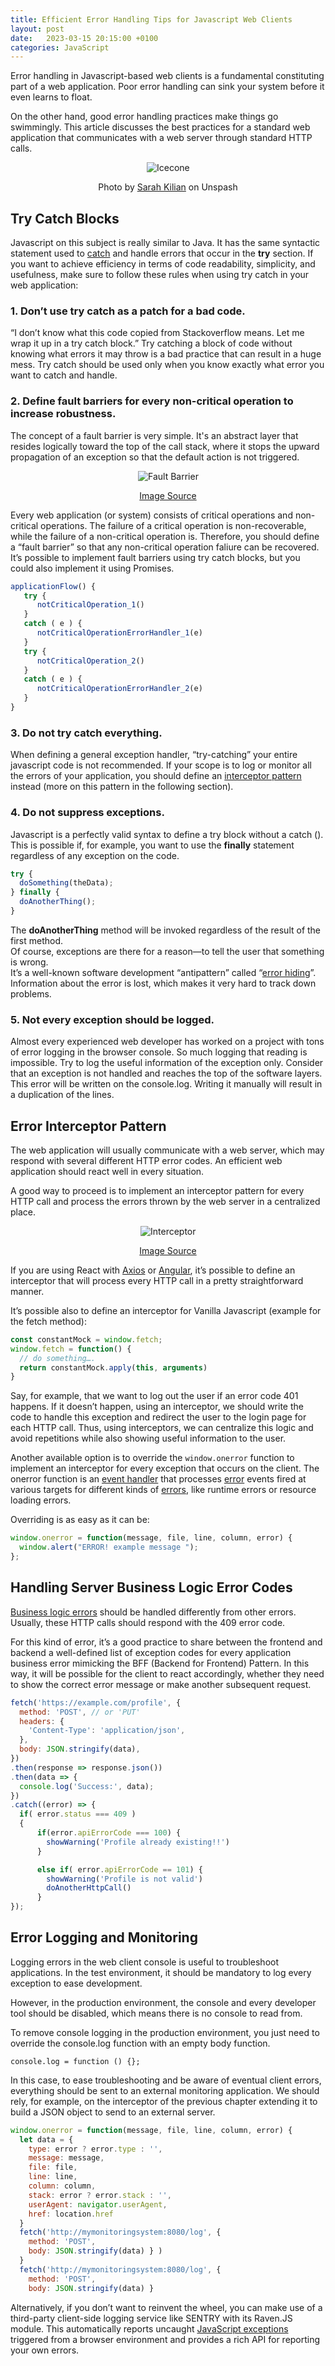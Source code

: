 ```yaml
---
title: Efficient Error Handling Tips for Javascript Web Clients
layout: post
date:   2023-03-15 20:15:00 +0100
categories: JavaScript
---
```


Error handling in Javascript-based web clients is a fundamental constituting part of a web application.
Poor error handling can sink your system before it even learns to float.

On the other hand, good error handling practices make things go swimmingly.
This article discusses the best practices for a standard web application that communicates with a web server through standard HTTP calls.

<div align="center">
    <img src="/assets/icecone.png" style="content-visibility:auto" alt="Icecone" loading="lazy" decoding="async">
</div>
<p style="text-align:center">Photo by <a href="https://unsplash.com/@rojekilian?utm_source=medium&utm_medium=referral">Sarah Kilian</a> on Unspash</p>

## Try Catch Blocks

Javascript on this subject is really similar to Java. It has the same syntactic statement used to [catch](https://developer.mozilla.org/en-US/docs/Web/JavaScript/Reference/Statements/try...catch) and handle errors that occur in the **try** section. If you want to achieve efficiency in terms of code readability, simplicity, and usefulness, make sure to follow these rules when using try catch in your web application:


### 1. Don’t use try catch as a patch for a bad code. 


“I don’t know what this code copied from Stackoverflow means. Let me wrap it up in a try catch block.” Try catching a block of code without knowing what errors it may throw is a bad practice that can result in a huge mess. Try catch should be used only when you know exactly what error you want to catch and handle.


### 2. Define fault barriers for every non-critical operation to increase robustness.


The concept of a fault barrier is very simple. It's an abstract layer that resides logically toward the top of the call stack, where it stops the 
upward propagation of an exception so that the default action is not triggered.

<div align="center">
<img src="/assets/FaultBarrier.jpg" style="content-visibility:auto" alt="Fault Barrier" loading="lazy" decoding="async" />
</div>
<p style="text-align:center"><a href="https://www.oracle.com/technical-resources/articles/enterprise-architecture/effective-exceptions-part2.html">Image Source</a></p>


Every web application (or system) consists of critical operations and non-critical operations. The failure of a critical operation is non-recoverable, while the failure of a non-critical operation is. Therefore, you should define a “fault barrier” so that any non-critical operation faliure can be recovered. It’s possible to implement fault barriers using try catch blocks, but you could also implement it using Promises.

```javascript
applicationFlow() { 
   try {
      notCriticalOperation_1()
   }
   catch ( e ) {
      notCriticalOperationErrorHandler_1(e) 
   }
   try {
      notCriticalOperation_2()
   }
   catch ( e ) {
      notCriticalOperationErrorHandler_2(e) 
   }
}

```

### 3. Do not try catch everything.

When defining a general exception handler, “try-catching” your entire 
javascript code is not recommended. If your scope is to log or monitor all the errors of your application, 
you should define an [interceptor pattern](https://en.wikipedia.org/wiki/Interceptor_pattern) 
instead (more on this pattern in the following section).


### 4. Do not suppress exceptions.

Javascript is a perfectly valid syntax to define a try block without a catch (). This is possible if, 
for example, you want to use the **finally** statement regardless of any exception on the code.

```javascript
try {
  doSomething(theData);
} finally {
  doAnotherThing(); 
}
```

The **doAnotherThing** method will be invoked regardless of the result of the first method.  
Of course, exceptions are there for a reason—to tell the user that something is wrong.  
It’s a well-known software development “antipattern” 
called “[error hiding](https://en.wikipedia.org/wiki/Error_hiding)”. Information about the error is lost, 
which makes it very hard to track down problems.


### 5. Not every exception should be logged.


Almost every experienced web developer has worked on a project with tons of error logging in the browser console. So much logging that reading is impossible. Try to log the useful information of the exception only. Consider that an exception is not handled and reaches the top of the software layers. This error will be written on the console.log. Writing it manually will result in a duplication of the lines.


## Error Interceptor Pattern

The web application will usually communicate with a web server, which may respond with several different HTTP error codes. An efficient web application should react well in every situation.

A good way to proceed is to implement an interceptor pattern for every HTTP call and process the errors thrown by the web server in a centralized place.

<div align="center">
<img src="/assets/interceptor.png" style="content-visibility:auto" alt="Interceptor" loading="lazy" decoding="async" />
</div>
<p style="text-align:center"><a href="https://www.wikiwand.com/en/Interceptor_pattern">Image Source</a></p>


If you are using React with [Axios](https://axios-http.com/docs/interceptors) or [Angular](https://angular.io/api/common/http/HttpInterceptor), it’s possible to define an interceptor that will process every HTTP call in a pretty straightforward manner.

It’s possible also to define an interceptor for Vanilla Javascript (example for the fetch method):

```javascript
const constantMock = window.fetch; 
window.fetch = function() { 
  // do something….
  return constantMock.apply(this, arguments) 
}
```

Say, for example, that we want to log out the user if an error code 401 happens. 
If it doesn’t happen, using an interceptor, 
we should write the code to handle this exception and redirect the user to the login page for each HTTP call. 
Thus, using interceptors, we can centralize this logic and avoid repetitions while also showing 
useful information to the user.

Another available option is to override the `window.onerror` function to implement an 
interceptor for every exception that occurs on the client. 
The onerror function is an [event handler](https://developer.mozilla.org/en-US/docs/Web/Events/Event_handlers) 
that processes [error](https://developer.mozilla.org/en-US/docs/Web/API/Element/error_event) events 
fired at various targets for different kinds 
of [errors](https://developer.mozilla.org/en-US/docs/Web/API/GlobalEventHandlers/onerror), 
like runtime errors or resource loading errors.

Overriding is as easy as it can be: 

```javascript
window.onerror = function(message, file, line, column, error) {
  window.alert("ERROR! example message ");
};
```

## Handling Server Business Logic Error Codes

[Business logic errors](https://softwareengineering.stackexchange.com/questions/341732/should-http-status-codes-be-used-to-represent-business-logic-errors-on-a-server/341824) should be handled differently from other errors. 
Usually, these HTTP calls should respond with the 409 error code.

For this kind of error, it’s a good practice to share between the frontend and backend a well-defined 
list of exception codes for every application business error mimicking the BFF (Backend for Frontend) Pattern. 
In this way, it will be possible for the client to react accordingly, 
whether they need to show the correct error message or make another subsequent request.

```javascript
fetch('https://example.com/profile', {
  method: 'POST', // or 'PUT'
  headers: {
    'Content-Type': 'application/json',
  },
  body: JSON.stringify(data),
})
.then(response => response.json())
.then(data => {
  console.log('Success:', data);
})
.catch((error) => {
  if( error.status === 409 )
  {
      if(error.apiErrorCode === 100) {
        showWarning('Profile already existing!!')
      }

      else if( error.apiErrorCode == 101) {
        showWarning('Profile is not valid')
        doAnotherHttpCall()
      }
});
```

## Error Logging and Monitoring

Logging errors in the web client console is useful to troubleshoot applications. In the test environment, it should be mandatory to log every exception to ease development.

However, in the production environment, the console and every developer tool should be disabled, which means there is no console to read from.

To remove console logging in the production environment, you just need to override the console.log function with an empty body function.

`console.log = function () {};`

In this case, to ease troubleshooting and be aware of eventual client errors, everything should be sent to an external monitoring application. We should rely, for example, on the interceptor of the previous chapter extending it to build a JSON object to send to an external server.

```javascript
window.onerror = function(message, file, line, column, error) {
  let data = {
    type: error ? error.type : '',
    message: message,
    file: file,
    line: line,
    column: column,
    stack: error ? error.stack : '',
    userAgent: navigator.userAgent,
    href: location.href
  }
  fetch('http://mymonitoringsystem:8080/log', {
    method: 'POST',
    body: JSON.stringify(data) } )
  }
  fetch('http://mymonitoringsystem:8080/log', {
    method: 'POST',
    body: JSON.stringify(data) } 
```

Alternatively, if you don’t want to reinvent the wheel, you can make use of a third-party client-side logging service like SENTRY with its Raven.JS module. This automatically reports uncaught [JavaScript exceptions](https://docs.sentry.io/clients/javascript/) triggered from a browser environment and provides a rich API for reporting your own errors. 
